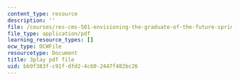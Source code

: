 ```yaml
---
content_type: resource
description: ''
file: /courses/res-cms-501-envisioning-the-graduate-of-the-future-spring-2020/bb9f383fc91fdfd24c602447f482bc26_nEXylN7sRmI.pdf
file_type: application/pdf
learning_resource_types: []
ocw_type: OCWFile
resourcetype: Document
title: 3play pdf file
uid: bb9f383f-c91f-dfd2-4c60-2447f482bc26
---
```

